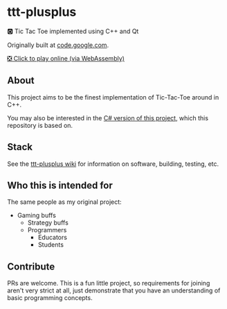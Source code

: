 # ttt-plusplus

:o2: Tic Tac Toe implemented using C++ and Qt

Originally built at [code.google.com](http://code.google.com/p/ttt-plusplus).

[❎ Click to play online (via WebAssembly)](https://avindra.github.io/#/ttt-plusplus)

## About

This project aims to be the finest implementation of Tic-Tac-Toe around in C++.

You may also be interested in the [C# version of this project](https://github.com/avindra/tic-tac-toe-dotnet), which this repository is based on.

## Stack

See the [ttt-plusplus wiki](https://github.com/avindra/ttt-plusplus/wiki) for information on software, building, testing, etc.

## Who this is intended for

The same people as my original project:

 * Gaming buffs
   * Strategy buffs
   * Programmers
     * Educators
     * Students

## Contribute

PRs are welcome. This is a fun little project, so requirements for joining aren't very strict at all, just demonstrate that you have an understanding of basic programming concepts.
